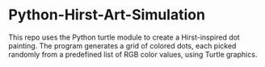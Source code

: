 # Python-Hirst-Art-Simulation
This repo uses the Python turtle module to create a Hirst-inspired dot painting. The program generates a grid of colored dots, each picked randomly from a predefined list of RGB color values, using Turtle graphics.
